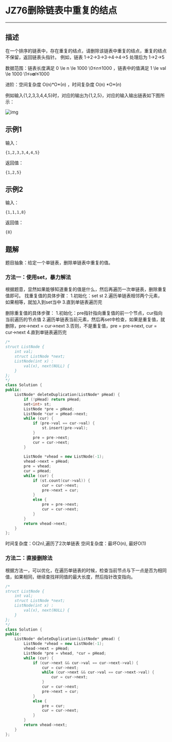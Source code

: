# JZ76删除链表中重复的结点

---

## 描述

在一个排序的链表中，存在重复的结点，请删除该链表中重复的结点，重复的结点不保留，返回链表头指针。 例如，链表 1->2->3->3->4->4->5 处理后为 1->2->5

数据范围：链表长度满足 0 \le n \le 1000 \0≤*n*≤1000 ，链表中的值满足 1 \le val \le 1000 \1≤*v**a**l*≤1000 

进阶：空间复杂度 O(n)\*O*(*n*) ，时间复杂度 O(n) \*O*(*n*) 

例如输入{1,2,3,3,4,4,5}时，对应的输出为{1,2,5}，对应的输入输出链表如下图所示：

![img](https://uploadfiles.nowcoder.com/images/20211105/423483716_1636083477137/5B9CC4C8B8AE60071D9441AB64E66772)

## 示例1

输入：

```
{1,2,3,3,4,4,5}
```

返回值：

```
{1,2,5}
```

## 示例2

输入：

```
{1,1,1,8}
```

返回值：

```
{8}
```



## 题解

题目抽象：给定一个单链表，删除单链表中重复的值。

### 方法一：使用set，暴力解法

根据题意，显然如果能够知道重复的值是什么，然后再遍历一次单链表，删除重复值即可。
找重复值的具体步骤：
1.初始化：set<int> st
2.遍历单链表相邻两个元素，如果相等，就加入到set当中
3.直到单链表遍历完

删除重复值的具体步骤：
1.初始化：pre指针指向重复值的前一个节点，cur指向当前遍历的节点值
2.遍历单链表当前元素，然后再set中检查，如果是重复值，就删除，pre->next = cur->next
3.否则，不是重复值，pre = pre->next, cur = cur->next
4.直到单链表遍历完

```cpp
/*
struct ListNode {
    int val;
    struct ListNode *next;
    ListNode(int x) :
        val(x), next(NULL) {
    }
};
*/
class Solution {
public:
    ListNode* deleteDuplication(ListNode* pHead) {
        if (!pHead) return pHead;
        set<int> st;
        ListNode *pre = pHead;
        ListNode *cur = pHead->next;
        while (cur) {
            if (pre->val == cur->val) {
                st.insert(pre->val);
            }
            pre = pre->next;
            cur = cur->next;
        }
 
        ListNode *vhead = new ListNode(-1);
        vhead->next = pHead;
        pre = vhead;
        cur = pHead;
        while (cur) {
            if (st.count(cur->val)) {
                cur = cur->next;
                pre->next = cur;    
            }
            else {
                pre = pre->next;
                cur = cur->next;
            }
        }
        return vhead->next;
    }
};
```

时间复杂度：O(2n),遍历了2次单链表
空间复杂度：最坏O(n), 最好O(1)



### 方法二：直接删除法

根据方法一，可以优化，在遍历单链表的时候，检查当前节点与下一点是否为相同值，如果相同，继续查找祥同值的最大长度，然后指针改变指向。

```cpp
/*
struct ListNode {
    int val;
    struct ListNode *next;
    ListNode(int x) :
        val(x), next(NULL) {
    }
};
*/
class Solution {
public:
    ListNode* deleteDuplication(ListNode* pHead) {
        ListNode *vhead = new ListNode(-1);
        vhead->next = pHead;
        ListNode *pre = vhead, *cur = pHead;       
        while (cur) {
            if (cur->next && cur->val == cur->next->val) {
                cur = cur->next;
                while (cur->next && cur->val == cur->next->val) {
                    cur = cur->next;
                }
                cur = cur->next;
                pre->next = cur;
            }
            else {
                pre = cur;
                cur = cur->next;
            }
        }
        return vhead->next;
    }
};
```

